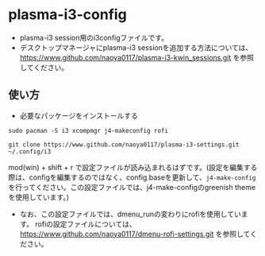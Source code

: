 # plasma-i3-config
- plasma-i3 session用のi3configファイルです。
- デスクトップマネージャにplasma-i3 sessionを追加する方法については、
https://www.github.com/naoya0117/plasma-i3-kwin_sessions.git を参照してください。

## 使い方
- 必要なパッケージをインストールする
```
sudo pacman -S i3 xcompmgr j4-makeconfig rofi
```
```
git clone https://www.github.com/naoya0117/plasma-i3-settings.git ~/.config/i3
```
mod(win) + shift + r で設定ファイルが読み込まれるはずです。(設定を編集する際は、configを編集するのではなく、config.baseを更新して、```j4-make-config```を行ってください。この設定ファイルでは、j4-make-configのgreenish themeを使用しています。)
- なお、この設定ファイルでは、dmenu_runの変わりにrofiを使用しています。
  rofiの設定ファイルについては、https://www.github.com/naoya0117/dmenu-rofi-settings.git を参照してください。
  

